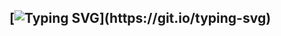 ## [![Typing SVG](https://readme-typing-svg.demolab.com?font=Farsan+&pause=1000&color=5851FF&vCenter=true&width=130&height=20&lines=Dedicated.;Determined.;Committed.)](https://git.io/typing-svg)



<!--
**CursedByJava/CursedByJava** is a ✨ _special_ ✨ repository because its `README.md` (this file) appears on your GitHub profile.

Here are some ideas to get you started:

- 🔭 I’m currently working on ...
- 🌱 I’m currently learning ...
- 👯 I’m looking to collaborate on ...
- 🤔 I’m looking for help with ...
- 💬 Ask me about ...
- 📫 How to reach me: ...
- 😄 Pronouns: ...
- ⚡ Fun fact: ...
-->
